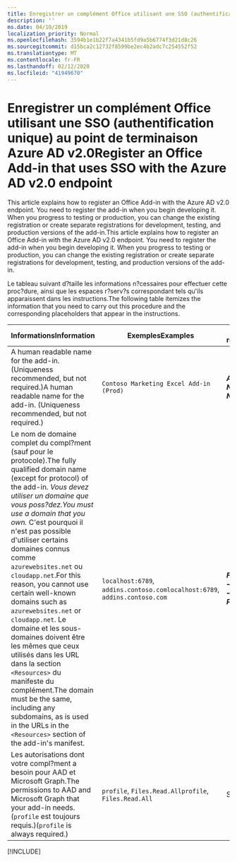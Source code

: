 ```yaml
---
title: Enregistrer un complément Office utilisant une SSO (authentification unique) au point de terminaison Azure AD v2.0
description: ''
ms.date: 04/10/2019
localization_priority: Normal
ms.openlocfilehash: 3594b1e1b22f7a4341b5fd9a5b6774f3d21d8c26
ms.sourcegitcommit: d15bca2c12732f8599be2ec4b2adc7c254552f52
ms.translationtype: MT
ms.contentlocale: fr-FR
ms.lasthandoff: 02/12/2020
ms.locfileid: "41949670"
---
```

# <a name="register-an-office-add-in-that-uses-sso-with-the-azure-ad-v20-endpoint"></a><span data-ttu-id="3b716-102">Enregistrer un complément Office utilisant une SSO (authentification unique) au point de terminaison Azure AD v2.0</span><span class="sxs-lookup"><span data-stu-id="3b716-102">Register an Office Add-in that uses SSO with the Azure AD v2.0 endpoint</span></span>

<span data-ttu-id="3b716-p101">This article explains how to register an Office Add-in with the Azure AD v2.0 endpoint. You need to register the add-in when you begin developing it. When you progress to testing or production, you can change the existing registration or create separate registrations for development, testing, and production versions of the add-in.</span><span class="sxs-lookup"><span data-stu-id="3b716-p101">This article explains how to register an Office Add-in with the Azure AD v2.0 endpoint. You need to register the add-in when you begin developing it. When you progress to testing or production, you can change the existing registration or create separate registrations for development, testing, and production versions of the add-in.</span></span>

<span data-ttu-id="3b716-106">Le tableau suivant d?taille les informations n?cessaires pour effectuer cette proc?dure, ainsi que les espaces r?serv?s correspondant tels qu'ils apparaissent dans les instructions.</span><span class="sxs-lookup"><span data-stu-id="3b716-106">The following table itemizes the information that you need to carry out this procedure and the corresponding placeholders that appear in the instructions.</span></span>

|<span data-ttu-id="3b716-107">Informations</span><span class="sxs-lookup"><span data-stu-id="3b716-107">Information</span></span>  |<span data-ttu-id="3b716-108">Exemples</span><span class="sxs-lookup"><span data-stu-id="3b716-108">Examples</span></span>  |<span data-ttu-id="3b716-109">Espace réservé</span><span class="sxs-lookup"><span data-stu-id="3b716-109">Placeholder</span></span>  |
|---------|---------|---------|
|<span data-ttu-id="3b716-p102">A human readable name for the add-in. (Uniqueness recommended, but not required.)</span><span class="sxs-lookup"><span data-stu-id="3b716-p102">A human readable name for the add-in. (Uniqueness recommended, but not required.)</span></span>|`Contoso Marketing Excel Add-in (Prod)`|<span data-ttu-id="3b716-112">**$ADD-IN-NAME$**</span><span class="sxs-lookup"><span data-stu-id="3b716-112">**$ADD-IN-NAME$**</span></span>|
|<span data-ttu-id="3b716-113">Le nom de domaine complet du compl?ment (sauf pour le protocole).</span><span class="sxs-lookup"><span data-stu-id="3b716-113">The fully qualified domain name (except for protocol) of the add-in.</span></span> <span data-ttu-id="3b716-114">*Vous devez utiliser un domaine que vous poss?dez.*</span><span class="sxs-lookup"><span data-stu-id="3b716-114">*You must use a domain that you own.*</span></span> <span data-ttu-id="3b716-115">C'est pourquoi il n'est pas possible d'utiliser certains domaines connus comme `azurewebsites.net` ou `cloudapp.net`.</span><span class="sxs-lookup"><span data-stu-id="3b716-115">For this reason, you cannot use certain well-known domains such as `azurewebsites.net` or `cloudapp.net`.</span></span> <span data-ttu-id="3b716-116">Le domaine et les sous-domaines doivent être les mêmes que ceux utilisés dans les URL dans la section `<Resources>` du manifeste du complément.</span><span class="sxs-lookup"><span data-stu-id="3b716-116">The domain must be the same, including any subdomains, as is used in the URLs in the `<Resources>` section of the add-in's manifest.</span></span>|<span data-ttu-id="3b716-117">`localhost:6789`, `addins.contoso.com`</span><span class="sxs-lookup"><span data-stu-id="3b716-117">`localhost:6789`, `addins.contoso.com`</span></span>|<span data-ttu-id="3b716-118">**$FQDN-WITHOUT-PROTOCOL$**</span><span class="sxs-lookup"><span data-stu-id="3b716-118">**$FQDN-WITHOUT-PROTOCOL$**</span></span>|
|<span data-ttu-id="3b716-119">Les autorisations dont votre compl?ment a besoin pour AAD et Microsoft Graph.</span><span class="sxs-lookup"><span data-stu-id="3b716-119">The permissions to AAD and Microsoft Graph that your add-in needs.</span></span> <span data-ttu-id="3b716-120">(`profile` est toujours requis.)</span><span class="sxs-lookup"><span data-stu-id="3b716-120">(`profile` is always required.)</span></span>|<span data-ttu-id="3b716-121">`profile`, `Files.Read.All`</span><span class="sxs-lookup"><span data-stu-id="3b716-121">`profile`, `Files.Read.All`</span></span>|<span data-ttu-id="3b716-122">S/O</span><span class="sxs-lookup"><span data-stu-id="3b716-122">N/A</span></span>|

[!INCLUDE[](../includes/register-sso-add-in-aad-v2-include.md)]
